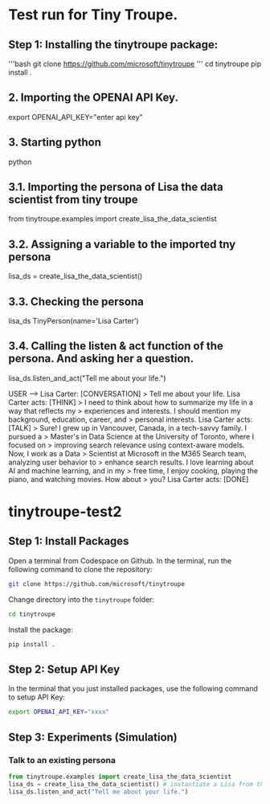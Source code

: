 # Test run for Tiny Troupe.

## Step 1: Installing the tinytroupe package:
'''bash
git clone https://github.com/microsoft/tinytroupe
'''
cd tinytroupe
pip install .

## 2. Importing the OPENAI API Key.
export OPENAI_API_KEY="enter api key"

## 3. Starting python
python

## 3.1. Importing the persona of Lisa the data scientist from tiny troupe
from tinytroupe.examples import create_lisa_the_data_scientist

## 3.2. Assigning a variable to the imported tny persona
lisa_ds = create_lisa_the_data_scientist()

## 3.3. Checking the persona
lisa_ds
TinyPerson(name='Lisa Carter')

## 3.4. Calling the listen & act function of the persona. And asking her a question.


lisa_ds.listen_and_act("Tell me about your life.")

USER --> Lisa Carter: [CONVERSATION] 
          > Tell me about your life.
Lisa Carter acts: [THINK] 
                 > I need to think about how to summarize my life in a way that reflects my
                 > experiences and interests. I should mention my background, education, career, and
                 > personal interests.
Lisa Carter acts: [TALK] 
                 > Sure! I grew up in Vancouver, Canada, in a tech-savvy family. I pursued a
                 > Master's in Data Science at the University of Toronto, where I focused on
                 > improving search relevance using context-aware models. Now, I work as a Data
                 > Scientist at Microsoft in the M365 Search team, analyzing user behavior to
                 > enhance search results. I love learning about AI and machine learning, and in my
                 > free time, I enjoy cooking, playing the piano, and watching movies. How about
                 > you?
Lisa Carter acts: [DONE]


# tinytroupe-test2

## Step 1: Install Packages

Open a terminal from Codespace on Github. In the terminal, run the following command to clone the repository:

```bash
git clone https://github.com/microsoft/tinytroupe
```

Change directory into the `tinytroupe` folder:

```bash
cd tinytroupe
```

Install the package:

```bash
pip install .
```

## Step 2: Setup API Key

In the terminal that you just installed packages, use the following command to setup API Key:

```bash
export OPENAI_API_KEY="xxxx"
```

## Step 3: Experiments (Simulation)

### Talk to an existing persona

```python
from tinytroupe.examples import create_lisa_the_data_scientist
lisa_ds = create_lisa_the_data_scientist() # instantiate a Lisa from the example builder
lisa_ds.listen_and_act("Tell me about your life.")
```
